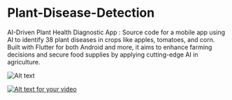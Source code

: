 # Plant-Disease-Detection
AI-Driven Plant Health Diagnostic App : Source code for a mobile app using AI to identify 38 plant diseases in crops like apples, tomatoes, and corn. Built with Flutter for both Android and more, it aims to enhance farming decisions and secure food supplies by applying cutting-edge AI in agriculture.

![Alt text](https://github.com/mouathayed/Plant-Disease-Detection/assets/74305074/60cc89b8-9d02-4224-9841-cabd2e27e66a)

[![Alt text for your video](https://github.com/mouathayed/Plant-Disease-Detection/assets/your-thumbnail.jpg)](https://drive.google.com/file/d/1EPnh19EMorkfTUq4KodNxGfCXorXZ2lB/view?usp=sharing)

